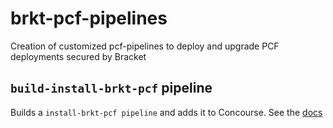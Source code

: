 # brkt-pcf-pipelines
Creation of customized pcf-pipelines to deploy and upgrade PCF deployments secured by Bracket

## `build-install-brkt-pcf` pipeline
Builds a `install-brkt-pcf pipeline` and adds it to Concourse.
See the [docs](https://github.com/olle-brkt/brkt-pcf-pipelines/blob/master/build-install-brkt-pcf-pipeline/README.md)
